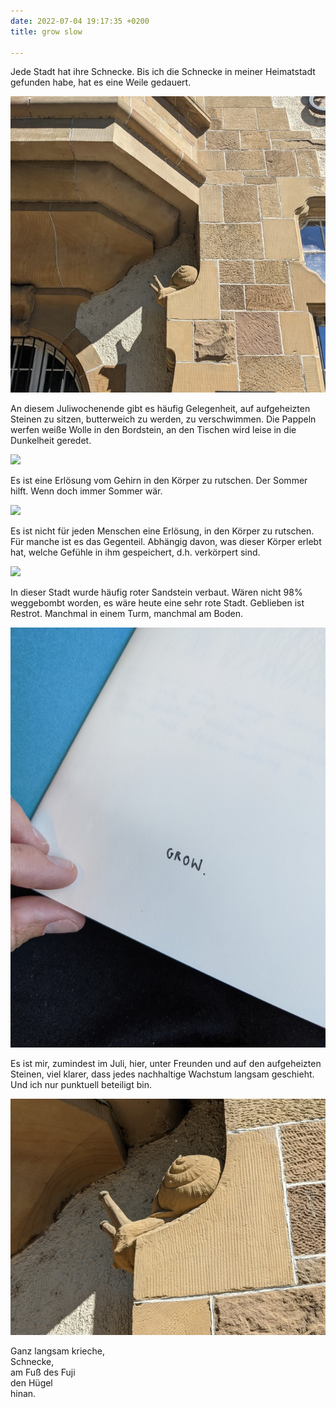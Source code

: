 ```yaml
---
date: 2022-07-04 19:17:35 +0200
title: grow slow

---
```

Jede Stadt hat ihre Schnecke. Bis ich die Schnecke in meiner Heimatstadt gefunden habe, hat es eine Weile gedauert.

![](/uploads/steinschnecke-1.jpg)

An diesem Juliwochenende gibt es häufig Gelegenheit, auf aufgeheizten Steinen zu sitzen, butterweich zu werden, zu verschwimmen. Die Pappeln werfen weiße Wolle in den Bordstein, an den Tischen wird leise in die Dunkelheit geredet.

![](/uploads/roter-fensterdetail.jpg)

Es ist eine Erlösung vom Gehirn in den Körper zu rutschen. Der Sommer hilft. Wenn doch immer Sommer wär.

![](/uploads/friedhof-juli.jpg)

Es ist nicht für jeden Menschen eine Erlösung, in den Körper zu rutschen. Für manche ist es das Gegenteil. Abhängig davon, was dieser Körper erlebt hat, welche Gefühle in ihm gespeichert, d.h. verkörpert sind.

![](/uploads/sandstein1.jpg)

In dieser Stadt wurde häufig roter Sandstein verbaut. Wären nicht 98% weggebombt worden, es wäre heute eine sehr rote Stadt. Geblieben ist Restrot. Manchmal in einem Turm, manchmal am Boden. 

![](/uploads/grow.jpg)

Es ist mir, zumindest im Juli, hier, unter Freunden und auf den aufgeheizten Steinen, viel klarer, dass jedes nachhaltige Wachstum langsam geschieht. Und ich nur punktuell beteiligt bin. 

![](/uploads/steinschnecke-2.jpg)

Ganz langsam krieche,   
Schnecke,  
am Fuß des Fuji  
den Hügel  
hinan.
